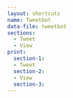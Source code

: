 ```yaml
---
layout: shortcuts
name: Tweetbot
data-file: tweetbot
sections:
  - Tweet
  - View
print:
  section-1:
  - Tweet
  section-2:
  - View
  section-3:
---
```

